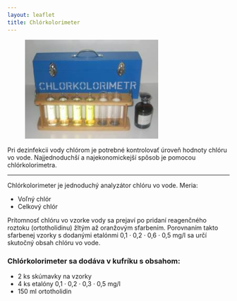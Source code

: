 ```yaml
---
layout: leaflet
title: Chlórkolorimeter
---
```


<figure><img src="Chlorkolorimeter.jpg" style="width: 8cm" /></figure>

<p class="marquee">
    Pri dezinfekcii vody chlórom je potrebné kontrolovať úroveň hodnoty chlóru
    vo vode. Najjednoduchší a najekonomickejší spôsob je pomocou
    chlórkolorimetra.
</p>

---

Chlórkolorimeter je jednoduchý analyzátor chlóru vo vode. Meria:

* Voľný chlór
* Celkový chlór

Prítomnosť chlóru vo vzorke  vody sa prejaví po pridaní reagenčného roztoku
(ortotholidinu) žltým až oranžovým sfarbením. Porovnaním takto sfarbenej vzorky
s dodanými etalónmi 0,1 · 0,2 · 0,6 · 0,5 mg/l sa určí skutočný obsah chlóru vo vode.

### Chlórkolorimeter sa dodáva v kufríku s obsahom:

* 2 ks skúmavky na vzorky
* 4 ks etalóny 0,1 · 0,2 · 0,3 · 0,5 mg/l
* 150 ml ortotholidin
